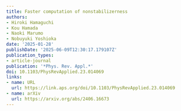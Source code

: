 ```yaml
---
title: Faster computation of nonstabilizerness
authors:
- Hiroki Hamaguchi
- Kou Hamada
- Naoki Marumo
- Nobuyuki Yoshioka
date: '2025-01-28'
publishDate: '2025-06-09T12:30:17.179107Z'
publication_types:
- article-journal
publication: '*Phys. Rev. Appl.*'
doi: 10.1103/PhysRevApplied.23.014069
links:
- name: URL
  url: https://link.aps.org/doi/10.1103/PhysRevApplied.23.014069
- name: arXiv
  url: https://arxiv.org/abs/2406.16673
---
```

